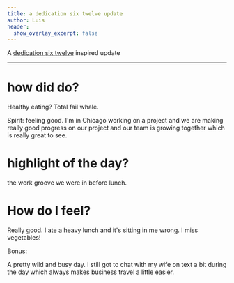 ```yaml
---
title: a dedication six twelve update
author: Luis
header:
  show_overlay_excerpt: false
---
```


A [dedication six twelve](https://dedication6twelve.github.io) inspired update


----

# how did do?

Healthy eating? Total fail whale.

Spirit: feeling good. I'm in Chicago working on a project and we are making really good progress on our project and our team is growing together which is really great to see.

# highlight of the day?

the work groove we were in before lunch.

# How do I feel?

Really good. I ate a heavy lunch and it's sitting in me wrong. I miss vegetables!


Bonus:

A pretty wild and busy day. I still got to chat with my wife on text a bit during the day which always makes business travel a little easier.
